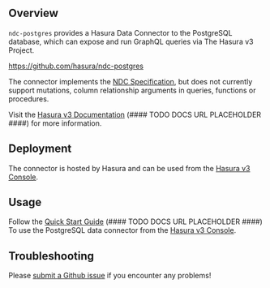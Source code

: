 ## Overview

`ndc-postgres` provides a Hasura Data Connector to the PostgreSQL database,
which can expose and run GraphQL queries via The Hasura v3 Project.

https://github.com/hasura/ndc-postgres

The connector implements the [NDC Specification](https://hasura.github.io/ndc-spec/overview.html),
but does not currently support mutations, column relationship arguments in queries, functions or procedures.

Visit the
[Hasura v3 Documentation](https://v3-docs-eny.pages.dev/latest/native-data-connectors/postgresql) (#### TODO DOCS URL PLACEHOLDER ####)
for more information.

## Deployment

The connector is hosted by Hasura and can be used from the [Hasura v3 Console](https://console.hasura.io).

## Usage

Follow the [Quick Start Guide](https://v3-docs-eny.pages.dev/latest/quickstart/) (#### TODO DOCS URL PLACEHOLDER ####)
To use the PostgreSQL data connector from the [Hasura v3 Console](https://console.hasura.io).

## Troubleshooting

Please [submit a Github issue](https://github.com/hasura/ndc-postgres/issues/new)
if you encounter any problems!
